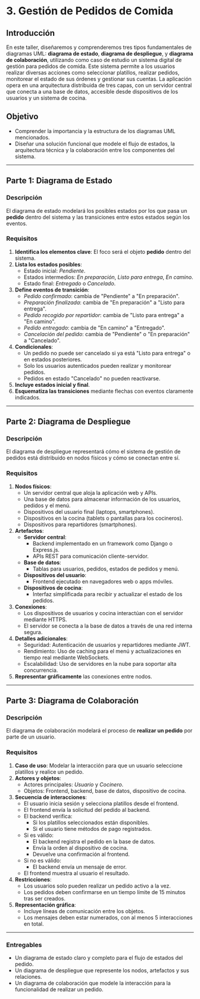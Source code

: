 # 3. Gestión de Pedidos de Comida

## Introducción
En este taller, diseñaremos y comprenderemos tres tipos fundamentales de diagramas UML: **diagrama de estado**, **diagrama de despliegue**, y **diagrama de colaboración**, utilizando como caso de estudio un sistema digital de gestión para pedidos de comida. Este sistema permite a los usuarios realizar diversas acciones como seleccionar platillos, realizar pedidos, monitorear el estado de sus órdenes y gestionar sus cuentas. La aplicación opera en una arquitectura distribuida de tres capas, con un servidor central que conecta a una base de datos, accesible desde dispositivos de los usuarios y un sistema de cocina.

## Objetivo
- Comprender la importancia y la estructura de los diagramas UML mencionados.
- Diseñar una solución funcional que modele el flujo de estados, la arquitectura técnica y la colaboración entre los componentes del sistema.

---

## Parte 1: Diagrama de Estado

### Descripción
El diagrama de estado modelará los posibles estados por los que pasa un **pedido** dentro del sistema y las transiciones entre estos estados según los eventos.

### Requisitos
1. **Identifica los elementos clave**: El foco será el objeto **pedido** dentro del sistema.
2. **Lista los estados posibles**:
   - Estado inicial: *Pendiente*.
   - Estados intermedios: *En preparación*, *Listo para entrega*, *En camino*.
   - Estado final: *Entregado* o *Cancelado*.
3. **Define eventos de transición**:
   - *Pedido confirmado*: cambia de "Pendiente" a "En preparación".
   - *Preparación finalizada*: cambia de "En preparación" a "Listo para entrega".
   - *Pedido recogido por repartidor*: cambia de "Listo para entrega" a "En camino".
   - *Pedido entregado*: cambia de "En camino" a "Entregado".
   - *Cancelación del pedido*: cambia de "Pendiente" o "En preparación" a "Cancelado".
4. **Condicionales**:
   - Un pedido no puede ser cancelado si ya está "Listo para entrega" o en estados posteriores.
   - Solo los usuarios autenticados pueden realizar y monitorear pedidos.
   - Pedidos en estado "Cancelado" no pueden reactivarse.
5. **Incluye estados inicial y final**.
6. **Esquematiza las transiciones** mediante flechas con eventos claramente indicados.

---

## Parte 2: Diagrama de Despliegue

### Descripción
El diagrama de despliegue representará cómo el sistema de gestión de pedidos está distribuido en nodos físicos y cómo se conectan entre sí.

### Requisitos
1. **Nodos físicos**:
   - Un servidor central que aloja la aplicación web y APIs.
   - Una base de datos para almacenar información de los usuarios, pedidos y el menú.
   - Dispositivos del usuario final (laptops, smartphones).
   - Dispositivos en la cocina (tablets o pantallas para los cocineros).
   - Dispositivos para repartidores (smartphones).
2. **Artefactos**:
   - **Servidor central**:
     - Backend implementado en un framework como Django o Express.js.
     - APIs REST para comunicación cliente-servidor.
   - **Base de datos**:
     - Tablas para usuarios, pedidos, estados de pedidos y menú.
   - **Dispositivos del usuario**:
     - Frontend ejecutado en navegadores web o apps móviles.
   - **Dispositivos de cocina**:
     - Interfaz simplificada para recibir y actualizar el estado de los pedidos.
3. **Conexiones**:
   - Los dispositivos de usuarios y cocina interactúan con el servidor mediante HTTPS.
   - El servidor se conecta a la base de datos a través de una red interna segura.
4. **Detalles adicionales**:
   - Seguridad: Autenticación de usuarios y repartidores mediante JWT.
   - Rendimiento: Uso de caching para el menú y actualizaciones en tiempo real mediante WebSockets.
   - Escalabilidad: Uso de servidores en la nube para soportar alta concurrencia.
5. **Representar gráficamente** las conexiones entre nodos.

---

## Parte 3: Diagrama de Colaboración

### Descripción
El diagrama de colaboración modelará el proceso de **realizar un pedido** por parte de un usuario.

### Requisitos
1. **Caso de uso**: Modelar la interacción para que un usuario seleccione platillos y realice un pedido.
2. **Actores y objetos**:
   - Actores principales: *Usuario* y *Cocinero*.
   - Objetos: Frontend, backend, base de datos, dispositivo de cocina.
3. **Secuencia de interacciones**:
   - El usuario inicia sesión y selecciona platillos desde el frontend.
   - El frontend envía la solicitud del pedido al backend.
   - El backend verifica:
     - Si los platillos seleccionados están disponibles.
     - Si el usuario tiene métodos de pago registrados.
   - Si es válido:
     - El backend registra el pedido en la base de datos.
     - Envía la orden al dispositivo de cocina.
     - Devuelve una confirmación al frontend.
   - Si no es válido:
     - El backend envía un mensaje de error.
   - El frontend muestra al usuario el resultado.
4. **Restricciones**:
   - Los usuarios solo pueden realizar un pedido activo a la vez.
   - Los pedidos deben confirmarse en un tiempo límite de 15 minutos tras ser creados.
5. **Representación gráfica**:
   - Incluye líneas de comunicación entre los objetos.
   - Los mensajes deben estar numerados, con al menos 5 interacciones en total.

---

### Entregables
- Un diagrama de estado claro y completo para el flujo de estados del pedido.
- Un diagrama de despliegue que represente los nodos, artefactos y sus relaciones.
- Un diagrama de colaboración que modele la interacción para la funcionalidad de realizar un pedido.